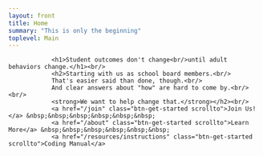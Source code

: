 ```yaml
---
layout: front
title: Home
summary: "This is only the beginning"
toplevel: Main
---
```



                <h1>Student outcomes don't change<br/>until adult behaviors change.</h1><br/>
                <h2>Starting with us as school board members.<br/>
                That's easier said than done, though.<br/>
                And clear answers about "how" are hard to come by.<br/><br/>
                <strong>We want to help change that.</strong></h2><br/>
                <a href="/join" class="btn-get-started scrollto">Join Us!</a> &nbsp;&nbsp;&nbsp;&nbsp;&nbsp;&nbsp;
                <a href="/about" class="btn-get-started scrollto">Learn More</a> &nbsp;&nbsp;&nbsp;&nbsp;&nbsp;&nbsp;
                <a href="/resources/instructions" class="btn-get-started scrollto">Coding Manual</a>